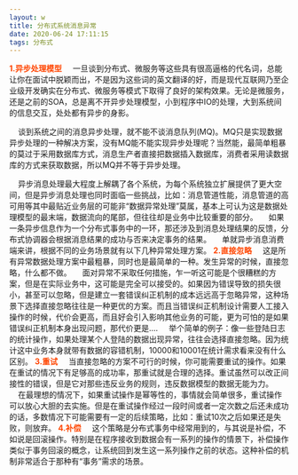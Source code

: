 ```yaml
---
layout: w
title: 分布式系统消息异常
date: 2020-06-24 17:11:15
tags: 分布式
---
```

<b style="color: orangered">1.异步处理模型</b>
&nbsp;&nbsp;&nbsp;&nbsp;一旦谈到分布式、微服务等这些具有很高逼格的代名词，总能让你在面试中脱颖而出，不是因为这些词的英文翻译的好，而是现代互联网乃至企业级开发确实在分布式、微服务等模式下取得了良好的架构效果。无论是微服务，还是之前的SOA，总是离不开异步处理模型，小到程序中IO的处理，大到系统间的信息交互，处处都有异步的身影。
<!-- more -->&nbsp;&nbsp;&nbsp;&nbsp;谈到系统之间的消息异步处理，就不能不谈消息队列(MQ)。MQ只是实现数据异步处理的一种解决方案，没有MQ能不能实现异步处理呢？当然能，最简单粗暴的莫过于采用数据库方式，消息生产者直接把数据插入数据库，消费者采用读数据库的方式来获取数据，所以MQ并不等于异步处理。
&nbsp;&nbsp;&nbsp;&nbsp;异步消息处理最大程度上解耦了各个系统，为每个系统独立扩展提供了更大空间，但是异步消息处理也同时面临一些挑战，比如：消息管道性能，消息管道的高可用等其中最贴近业务层的可能非“数据异常处理”莫属，基本上可认为这是数据处理模型的最末端，数据流向的尾部，但往往却是业务中比较重要的部分。
&nbsp;&nbsp;&nbsp;&nbsp;如果一条异步信息作为一个分布式事务中的一环，那还涉及到消息处理结果的反馈，分布式协调器会根据消息结果的成功与否来决定事务的结果。
&nbsp;&nbsp;&nbsp;&nbsp;单就异步消息消费端来讲，根据不同的业务场景就有以下几种异常处理方案。
<b style="color: orangered">2.直接忽略</b>
&nbsp;&nbsp;&nbsp;&nbsp;这是所有异常数据处理方案中最粗暴，同时也是最简单的一种。发生异常的时候，直接忽略，什么都不做。
&nbsp;&nbsp;&nbsp;&nbsp;面对异常不采取任何措施，乍一听这可能是个很糟糕的方案，但是在实际业务中，这可能是完全可以接受的。如果因为错误导致的损失很小，甚至可以忽略，但是建立一套错误纠正机制的成本远远高于忽略异常，这种场景下选择直接忽略往往是一种更优的方案。而且当错误纠正机制设计需要人工接入操作的时候，代价会更高，而且好会引入影响其他业务的可能，更为可怕的是如果错误纠正机制本身出现问题，那代价更是....
&nbsp;&nbsp;&nbsp;&nbsp;举个简单的例子：像一些登陆日志的统计操作，如果处理某个人登陆的数据出现异常，往往会选择直接忽略。因为统计这中业务本身就带有数据的容错机制，10000和10001在统计需求看来没有什么区别。
<b style="color: orangered">3.重试</b>
&nbsp;&nbsp;&nbsp;&nbsp;当直接忽略的方案不可行的时候，你可能需要重试的操作。如果在重试的情况下有足够高的成功率，那重试就是合理的选择。重试虽然可以改正间接性的错误，但是它对那些违反业务的规则，违反数据模型的数据无能为力。
&nbsp;&nbsp;&nbsp;&nbsp;在最理想的情况下，如果重试操作是幂等性的，事情就会简单很多，重试操作可以放心大胆的去实施。但是在重试操作经过一段时间或者一定次数之后还未成功的话，多数情况下可能需要有一定的后续策略，比如：重试10次之后如果还是失败，则放弃。
<b style="color: orangered">4.补偿</b>
&nbsp;&nbsp;&nbsp;&nbsp;这个策略是分布式事务中经常用到的，与其说是补偿，不如说是回滚操作。特别是在程序接收到数据会有一系列的操作的情景下，补偿操作类似于事务回滚的概念，让系统回到发生这一系列操作之前的状态。这种补偿的机制非常适合于那种有“事务”需求的场景。